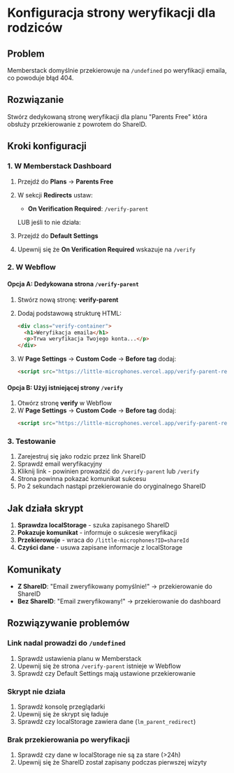 # Konfiguracja strony weryfikacji dla rodziców

## Problem
Memberstack domyślnie przekierowuje na `/undefined` po weryfikacji emaila, co powoduje błąd 404.

## Rozwiązanie
Stwórz dedykowaną stronę weryfikacji dla planu "Parents Free" która obsłuży przekierowanie z powrotem do ShareID.

## Kroki konfiguracji

### 1. W Memberstack Dashboard

1. Przejdź do **Plans** → **Parents Free**
2. W sekcji **Redirects** ustaw:
   - **On Verification Required**: `/verify-parent`
   
   LUB jeśli to nie działa:
   
3. Przejdź do **Default Settings**
4. Upewnij się że **On Verification Required** wskazuje na `/verify`

### 2. W Webflow

#### Opcja A: Dedykowana strona `/verify-parent`

1. Stwórz nową stronę: **verify-parent**
2. Dodaj podstawową strukturę HTML:
   ```html
   <div class="verify-container">
     <h1>Weryfikacja emaila</h1>
     <p>Trwa weryfikacja Twojego konta...</p>
   </div>
   ```

3. W **Page Settings** → **Custom Code** → **Before </body> tag** dodaj:
   ```html
   <script src="https://little-microphones.vercel.app/verify-parent-redirect.js"></script>
   ```

#### Opcja B: Użyj istniejącej strony `/verify`

1. Otwórz stronę **verify** w Webflow
2. W **Page Settings** → **Custom Code** → **Before </body> tag** dodaj:
   ```html
   <script src="https://little-microphones.vercel.app/verify-parent-redirect.js"></script>
   ```

### 3. Testowanie

1. Zarejestruj się jako rodzic przez link ShareID
2. Sprawdź email weryfikacyjny
3. Kliknij link - powinien prowadzić do `/verify-parent` lub `/verify`
4. Strona powinna pokazać komunikat sukcesu
5. Po 2 sekundach nastąpi przekierowanie do oryginalnego ShareID

## Jak działa skrypt

1. **Sprawdza localStorage** - szuka zapisanego ShareID
2. **Pokazuje komunikat** - informuje o sukcesie weryfikacji
3. **Przekierowuje** - wraca do `/little-microphones?ID=shareId`
4. **Czyści dane** - usuwa zapisane informacje z localStorage

## Komunikaty

- **Z ShareID**: "Email zweryfikowany pomyślnie!" → przekierowanie do ShareID
- **Bez ShareID**: "Email zweryfikowany!" → przekierowanie do dashboard

## Rozwiązywanie problemów

### Link nadal prowadzi do `/undefined`

1. Sprawdź ustawienia planu w Memberstack
2. Upewnij się że strona `/verify-parent` istnieje w Webflow
3. Sprawdź czy Default Settings mają ustawione przekierowanie

### Skrypt nie działa

1. Sprawdź konsolę przeglądarki
2. Upewnij się że skrypt się ładuje
3. Sprawdź czy localStorage zawiera dane (`lm_parent_redirect`)

### Brak przekierowania po weryfikacji

1. Sprawdź czy dane w localStorage nie są za stare (>24h)
2. Upewnij się że ShareID został zapisany podczas pierwszej wizyty 